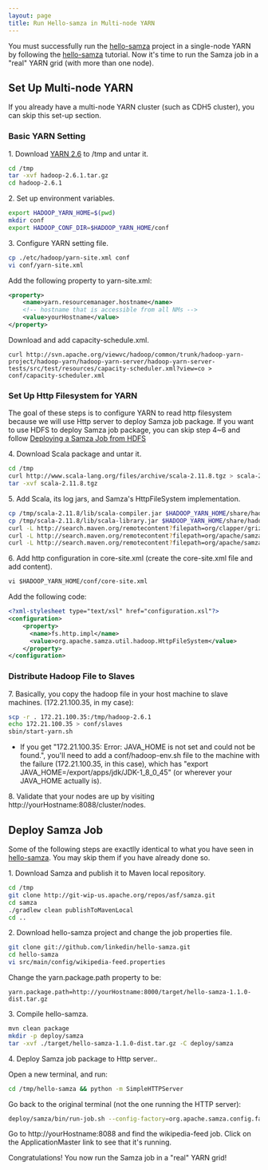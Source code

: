 ```yaml
---
layout: page
title: Run Hello-samza in Multi-node YARN
---
```

<!--
   Licensed to the Apache Software Foundation (ASF) under one or more
   contributor license agreements.  See the NOTICE file distributed with
   this work for additional information regarding copyright ownership.
   The ASF licenses this file to You under the Apache License, Version 2.0
   (the "License"); you may not use this file except in compliance with
   the License.  You may obtain a copy of the License at

       http://www.apache.org/licenses/LICENSE-2.0

   Unless required by applicable law or agreed to in writing, software
   distributed under the License is distributed on an "AS IS" BASIS,
   WITHOUT WARRANTIES OR CONDITIONS OF ANY KIND, either express or implied.
   See the License for the specific language governing permissions and
   limitations under the License.
-->

You must successfully run the [hello-samza](../../../startup/hello-samza/{{site.version}}/) project in a single-node YARN by following the [hello-samza](../../../startup/hello-samza/{{site.version}}/) tutorial. Now it's time to run the Samza job in a "real" YARN grid (with more than one node).

## Set Up Multi-node YARN

If you already have a multi-node YARN cluster (such as CDH5 cluster), you can skip this set-up section.

### Basic YARN Setting

1\. Download [YARN 2.6](http://mirror.symnds.com/software/Apache/hadoop/common/hadoop-2.6.1/hadoop-2.6.1.tar.gz) to /tmp and untar it.

```bash 
cd /tmp
tar -xvf hadoop-2.6.1.tar.gz
cd hadoop-2.6.1
```

2\. Set up environment variables.

```bash 
export HADOOP_YARN_HOME=$(pwd)
mkdir conf
export HADOOP_CONF_DIR=$HADOOP_YARN_HOME/conf
```

3\. Configure YARN setting file.

```bash 
cp ./etc/hadoop/yarn-site.xml conf
vi conf/yarn-site.xml
```

Add the following property to yarn-site.xml:

```xml 
<property>
    <name>yarn.resourcemanager.hostname</name>
    <!-- hostname that is accessible from all NMs -->
    <value>yourHostname</value>
</property>
```

Download and add capacity-schedule.xml.

```
curl http://svn.apache.org/viewvc/hadoop/common/trunk/hadoop-yarn-project/hadoop-yarn/hadoop-yarn-server/hadoop-yarn-server-tests/src/test/resources/capacity-scheduler.xml?view=co > conf/capacity-scheduler.xml
```

### Set Up Http Filesystem for YARN

The goal of these steps is to configure YARN to read http filesystem because we will use Http server to deploy Samza job package. If you want to use HDFS to deploy Samza job package, you can skip step 4~6 and follow [Deploying a Samza Job from HDFS](deploy-samza-job-from-hdfs.html)

4\. Download Scala package and untar it.

```bash 
cd /tmp
curl http://www.scala-lang.org/files/archive/scala-2.11.8.tgz > scala-2.11.8.tgz
tar -xvf scala-2.11.8.tgz
```

5\. Add Scala, its log jars, and Samza's HttpFileSystem implementation.

```bash 
cp /tmp/scala-2.11.8/lib/scala-compiler.jar $HADOOP_YARN_HOME/share/hadoop/hdfs/lib
cp /tmp/scala-2.11.8/lib/scala-library.jar $HADOOP_YARN_HOME/share/hadoop/hdfs/lib
curl -L http://search.maven.org/remotecontent?filepath=org/clapper/grizzled-slf4j_2.10/1.0.1/grizzled-slf4j_2.10-1.0.1.jar > $HADOOP_YARN_HOME/share/hadoop/hdfs/lib/grizzled-slf4j_2.10-1.0.1.jar
curl -L http://search.maven.org/remotecontent?filepath=org/apache/samza/samza-yarn_2.11/0.12.0/samza-yarn_2.11-0.12.0.jar > $HADOOP_YARN_HOME/share/hadoop/hdfs/lib/samza-yarn_2.11-0.12.0.jar
curl -L http://search.maven.org/remotecontent?filepath=org/apache/samza/samza-core_2.11/0.12.0/samza-core_2.11-0.12.0.jar > $HADOOP_YARN_HOME/share/hadoop/hdfs/lib/samza-core_2.11-0.12.0.jar
```

6\. Add http configuration in core-site.xml (create the core-site.xml file and add content).

```xml 
vi $HADOOP_YARN_HOME/conf/core-site.xml
```

Add the following code:

```xml 
<?xml-stylesheet type="text/xsl" href="configuration.xsl"?>
<configuration>
    <property>
      <name>fs.http.impl</name>
      <value>org.apache.samza.util.hadoop.HttpFileSystem</value>
    </property>
</configuration>
```

### Distribute Hadoop File to Slaves

7\. Basically, you copy the hadoop file in your host machine to slave machines. (172.21.100.35, in my case):

```bash 
scp -r . 172.21.100.35:/tmp/hadoop-2.6.1
echo 172.21.100.35 > conf/slaves
sbin/start-yarn.sh
```

* If you get "172.21.100.35: Error: JAVA_HOME is not set and could not be found.", you'll need to add a conf/hadoop-env.sh file to the machine with the failure (172.21.100.35, in this case), which has "export JAVA_HOME=/export/apps/jdk/JDK-1_8_0_45" (or wherever your JAVA_HOME actually is).

8\. Validate that your nodes are up by visiting http://yourHostname:8088/cluster/nodes.

## Deploy Samza Job

Some of the following steps are exactlly identical to what you have seen in [hello-samza](../../../startup/hello-samza/{{site.version}}/). You may skip them if you have already done so.

1\. Download Samza and publish it to Maven local repository.

```bash 
cd /tmp
git clone http://git-wip-us.apache.org/repos/asf/samza.git
cd samza
./gradlew clean publishToMavenLocal
cd ..
```

2\. Download hello-samza project and change the job properties file.

```bash 
git clone git://github.com/linkedin/hello-samza.git
cd hello-samza
vi src/main/config/wikipedia-feed.properties
```

Change the yarn.package.path property to be:

```jproperties 
yarn.package.path=http://yourHostname:8000/target/hello-samza-1.1.0-dist.tar.gz
```

3\. Compile hello-samza.

```bash 
mvn clean package
mkdir -p deploy/samza
tar -xvf ./target/hello-samza-1.1.0-dist.tar.gz -C deploy/samza
```

4\. Deploy Samza job package to Http server..

Open a new terminal, and run:

```bash 
cd /tmp/hello-samza && python -m SimpleHTTPServer
```

Go back to the original terminal (not the one running the HTTP server):

```bash 
deploy/samza/bin/run-job.sh --config-factory=org.apache.samza.config.factories.PropertiesConfigFactory --config-path=file://$PWD/deploy/samza/config/wikipedia-feed.properties
```

Go to http://yourHostname:8088 and find the wikipedia-feed job. Click on the ApplicationMaster link to see that it's running.

Congratulations! You now run the Samza job in a "real" YARN grid!

